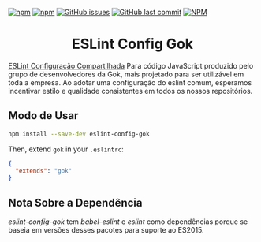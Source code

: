 <!-- PROJECT SHIELDS -->

[![npm](https://img.shields.io/npm/v/eslint-config-gok.svg?label=npm%20package)](https://www.npmjs.com/package/eslint-config-gok)
[![npm](https://img.shields.io/npm/dt/eslint-config-gok.svg)](https://www.npmjs.com/package/eslint-config-gok)
[![GitHub issues](https://img.shields.io/github/issues-raw/gok-dev/eslint-config-gok.svg)](https://github.com/gok-dev/eslint-config-gok/issues)
[![GitHub last commit](https://img.shields.io/github/last-commit/gok-dev/eslint-config-gok.svg)](https://github.com/gok-dev/eslint-config-gok/commits/master)
[![NPM](https://img.shields.io/npm/l/eslint-config-gok.svg)](https://choosealicense.com/licenses/mit)

<h1 align="center">ESLint Config Gok</h1>

[ESLint Configuração Compartilhada](http://eslint.org/docs/developer-guide/shareable-configs) Para código JavaScript produzido pelo grupo de desenvolvedores da Gok, mais projetado para ser utilizável em toda a empresa. Ao adotar uma configuração do eslint comum, esperamos incentivar estilo e qualidade consistentes em todos os nossos repositórios.

## Modo de Usar

```sh
npm install --save-dev eslint-config-gok
```

Then, extend `gok` in your `.eslintrc`:

```json
{
  "extends": "gok"
}
```

## Nota Sobre a Dependência
*eslint-config-gok* tem *babel-eslint* e *eslint* como dependências porque se baseia em versões desses pacotes para suporte ao ES2015.
